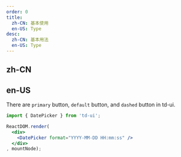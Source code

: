 ```yaml
---
order: 0
title:
  zh-CN: 基本使用
  en-US: Type
desc:
  zh-CN: 基本用法
  en-US: Type
---
```


## zh-CN

## en-US

There are `primary` button, `default` button, and `dashed` button in td-ui.

```jsx
import { DatePicker } from 'td-ui';

ReactDOM.render(
  <div>
    <DatePicker format="YYYY-MM-DD HH:mm:ss" />
  </div>
, mountNode);
```
